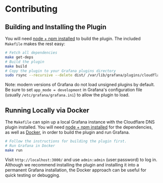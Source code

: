 # Contributing

## Building and Installing the Plugin

You will need [node + npm installed](https://nodejs.org/en/) to build the plugin.
The included `Makefile` makes the rest easy:

```sh
# Fetch all dependencies
make get-deps
# Build the plugin
make build
# Copy the plugin to your Grafana plugins directory
sudo rsync --recursive --delete dist/ /var/lib/grafana/plugins/cloudflare-app
```

Note: modern versions of Grafana do not load unsigned plugins by default. Be
sure to set `app_mode = development` in Grafana's configuration file (usually
`/etc/grafana/grafana.ini`) to allow the plugin to load.

## Running Locally via Docker

The `Makefile` can spin up a local Grafana instance with the Cloudflare DNS
plugin installed.
You will need [node + npm installed](https://nodejs.org/en/) for the
dependencies, as well as
[Docker](https://docs.docker.com/engine/installation/), in order to build the
plugin and run Grafana.

```sh
# Follow the instructions for building the plugin first.
# Run Grafana in Docker
make run
```

Visit `http://localhost:3000/` and use `admin:admin` (user:password) to log in.
Although we recommend installing the plugin and installing it into a permanent
Grafana installation, the Docker approach can be useful for quick testing or
debugging.
